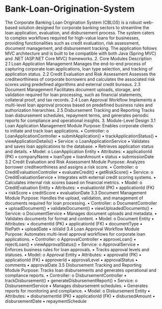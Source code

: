 # Bank-Loan-Origination-System
The Corporate Banking Loan Origination System (CBLOS) is a robust web-based solution designed for 
corporate banking sectors to streamline the loan application, evaluation, and disbursement process. The 
system caters to complex workflows required for high-value loans for businesses, providing functionalities 
such as credit evaluation, risk assessment, document management, and disbursement tracking.
The application follows MVC architecture and is built to be compatible with both Java (Spring MVC) and 
.NET (ASP.NET Core MVC) frameworks.
2. Core Modules Description
2.1 Loan Application Management
Manages the end-to-end process of capturing corporate loan applications, loan type selection, 
and tracking of application status.
2.2 Credit Evaluation and Risk Assessment
Assesses the creditworthiness of corporate borrowers and calculates the associated risk scores 
using predefined algorithms and external credit bureaus.
2.3 Document Management
Facilitates document uploads, storage, and validation required for loan processing, such as 
financial statements, collateral proof, and tax records.
2.4 Loan Approval Workflow
Implements a multi-level loan approval process based on predefined business rules and 
authorization hierarchies.
2.5 Disbursement Tracking and Reporting
Tracks loan disbursement schedules, repayment terms, and generates periodic reports for 
compliance and operational insights.
3. Module-Level Design
3.1 Loan Application Management Module
Purpose: Enables corporate clients to initiate and track loan applications.
• Controller:
o LoanApplicationController
▪ submitApplication()
▪ trackApplicationStatus()
▪ viewApplicationDetails()
• Service:
o LoanApplicationService
▪ Validates and saves loan applications to the database.
▪ Retrieves application status and details.
• Model:
o LoanApplication Entity
▪ Attributes:
▪ applicationId (PK)
▪ companyName
▪ loanType
▪ loanAmount
▪ status
▪ submissionDate
3.2 Credit Evaluation and Risk Assessment Module
Purpose: Analyzes borrower creditworthiness and assigns a risk score.
• Controller:
o CreditEvaluationController
▪ evaluateCredit()
▪ getRiskScore()
• Service:
o CreditEvaluationService
▪ Integrates with external credit scoring systems.
▪ Calculates internal risk scores based on financial metrics.
• Model:
o CreditEvaluation Entity
▪ Attributes:
▪ evaluationId (PK)
▪ applicationId (FK)
▪ riskScore
▪ creditScore
▪ evaluationDate
3.3 Document Management Module
Purpose: Handles the upload, validation, and management of documents required for loan processing.
• Controller:
o DocumentController
▪ uploadDocument()
▪ validateDocument()
▪ viewUploadedDocuments()
• Service:
o DocumentService
▪ Manages document uploads and metadata.
▪ Validates documents for format and content.
• Model:
o Document Entity
▪ Attributes:
▪ documentId (PK)
▪ applicationId (FK)
▪ documentType
▪ filePath
▪ uploadDate
▪ isValid
3.4 Loan Approval Workflow Module
Purpose: Automates multi-level approval workflows for corporate loan applications.
• Controller:
o ApprovalController
▪ approveLoan()
▪ rejectLoan()
▪ viewApprovalStatus()
• Service:
o ApprovalService
▪ Enforces business rules for loan approvals.
▪ Tracks approval levels and statuses.
• Model:
o Approval Entity
▪ Attributes:
▪ approvalId (PK)
▪ applicationId (FK)
▪ approverId
▪ approvalLevel
▪ approvalStatus
▪ comments
▪ approvalDate
3.5 Disbursement Tracking and Reporting Module
Purpose: Tracks loan disbursements and generates operational and compliance reports.
• Controller:
o DisbursementController
▪ trackDisbursement()
▪ generateDisbursementReport()
• Service:
o DisbursementService
▪ Manages disbursement schedules.
▪ Generates reports for monitoring and compliance.
• Model:
o Disbursement Entity
▪ Attributes:
▪ disbursementId (PK)
▪ applicationId (FK)
▪ disbursedAmount
▪ disbursementDate
▪ repaymentSchedule
